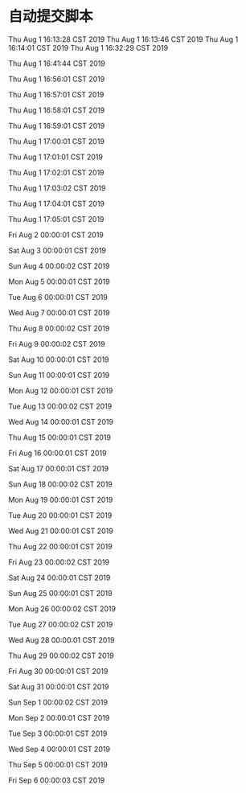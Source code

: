 # 自动提交脚本
Thu Aug  1 16:13:28 CST 2019
Thu Aug  1 16:13:46 CST 2019
Thu Aug  1 16:14:01 CST 2019
Thu Aug  1 16:32:29 CST 2019

Thu Aug  1 16:41:44 CST 2019

Thu Aug  1 16:56:01 CST 2019

Thu Aug  1 16:57:01 CST 2019

Thu Aug  1 16:58:01 CST 2019

Thu Aug  1 16:59:01 CST 2019

Thu Aug  1 17:00:01 CST 2019

Thu Aug  1 17:01:01 CST 2019

Thu Aug  1 17:02:01 CST 2019

Thu Aug  1 17:03:02 CST 2019

Thu Aug  1 17:04:01 CST 2019

Thu Aug  1 17:05:01 CST 2019

Fri Aug  2 00:00:01 CST 2019

Sat Aug  3 00:00:01 CST 2019

Sun Aug  4 00:00:02 CST 2019

Mon Aug  5 00:00:01 CST 2019

Tue Aug  6 00:00:01 CST 2019

Wed Aug  7 00:00:01 CST 2019

Thu Aug  8 00:00:02 CST 2019

Fri Aug  9 00:00:02 CST 2019

Sat Aug 10 00:00:01 CST 2019

Sun Aug 11 00:00:01 CST 2019

Mon Aug 12 00:00:01 CST 2019

Tue Aug 13 00:00:02 CST 2019

Wed Aug 14 00:00:01 CST 2019

Thu Aug 15 00:00:01 CST 2019

Fri Aug 16 00:00:01 CST 2019

Sat Aug 17 00:00:01 CST 2019

Sun Aug 18 00:00:02 CST 2019

Mon Aug 19 00:00:01 CST 2019

Tue Aug 20 00:00:01 CST 2019

Wed Aug 21 00:00:01 CST 2019

Thu Aug 22 00:00:01 CST 2019

Fri Aug 23 00:00:02 CST 2019

Sat Aug 24 00:00:01 CST 2019

Sun Aug 25 00:00:01 CST 2019

Mon Aug 26 00:00:02 CST 2019

Tue Aug 27 00:00:02 CST 2019

Wed Aug 28 00:00:01 CST 2019

Thu Aug 29 00:00:02 CST 2019

Fri Aug 30 00:00:01 CST 2019

Sat Aug 31 00:00:01 CST 2019

Sun Sep  1 00:00:02 CST 2019

Mon Sep  2 00:00:01 CST 2019

Tue Sep  3 00:00:01 CST 2019

Wed Sep  4 00:00:01 CST 2019

Thu Sep  5 00:00:01 CST 2019

Fri Sep  6 00:00:03 CST 2019

